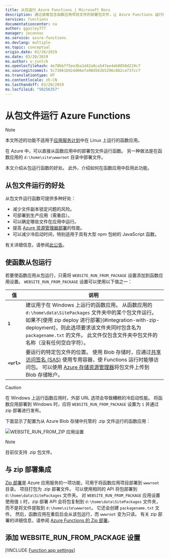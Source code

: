 ```yaml
---
title: 从包运行 Azure Functions | Microsoft Docs
description: 通过装载包含函数应用项目文件的部署包文件，让 Azure Functions 运行时运行函数。
services: functions
documentationcenter: na
author: ggailey777
manager: jeconnoc
ms.service: azure-functions
ms.devlang: multiple
ms.topic: conceptual
origin.date: 02/26/2019
ms.date: 03/20/2019
ms.author: v-junlch
ms.openlocfilehash: 4e78bbff5ee3ba1d42a8ca547ee4eb8858d219c7
ms.sourcegitcommit: 5c73061b924d06efa98d562b5296c862ce737cc7
ms.translationtype: HT
ms.contentlocale: zh-CN
ms.lasthandoff: 03/20/2019
ms.locfileid: "58256357"
---
```

# <a name="run-your-azure-functions-from-a-package-file"></a>从包文件运行 Azure Functions

> [!NOTE]
> 本文所述的功能不适用于[应用服务计划](functions-scale.md#app-service-plan)中在 Linux 上运行的函数应用。

在 Azure 中，可以直接从函数应用中的部署包文件运行函数。 另一种做法是在函数应用的 `d:\home\site\wwwroot` 目录中部署文件。

本文介绍从包运行函数的好处。 此外，介绍如何在函数应用中启用此功能。

## <a name="benefits-of-running-from-a-package-file"></a>从包文件运行的好处
  
从包文件运行函数可提供多种好处：

+ 减少文件副本锁定问题的风险。
+ 可部署到生产应用（需重启）。
+ 可以确定哪些文件在应用中运行。
+ 提高 [Azure 资源管理器部署](functions-infrastructure-as-code.md)的性能。
+ 可以减少冷启动时间，特别适用于具有大型 npm 包树的 JavaScript 函数。

有关详细信息，请参阅[此公告](https://github.com/Azure/app-service-announcements/issues/84)。

## <a name="enabling-functions-to-run-from-a-package"></a>使函数从包运行

若要使函数应用从包运行，只需将 `WEBSITE_RUN_FROM_PACKAGE` 设置添加到函数应用设置。 `WEBSITE_RUN_FROM_PACKAGE` 设置可以使用以下值之一：

| 值  | 说明  |
|---------|---------|
| **`1`**  | 建议用于在 Windows 上运行的函数应用。 从函数应用的 `d:\home\data\SitePackages` 文件夹中的某个包文件运行。 如果不[使用 zip deploy 进行部署](#integration-with-zip-deployment]，则此选项要求该文件夹同时包含名为 `packagename.txt` 的文件。 此文件仅包含文件夹中包文件的名称（没有任何空白字符）。 |
|**`<url>`**  | 要运行的特定包文件的位置。 使用 Blob 存储时，应通过[共享访问签名 (SAS)](../vs-azure-tools-storage-manage-with-storage-explorer.md#attach-a-storage-account-by-using-a-shared-access-signature-sas) 使用专用容器，使 Functions 运行时能够访问包。 可以使用 [Azure 存储资源管理器](https://azure.microsoft.com/features/storage-explorer/)将包文件上传到 Blob 存储帐户。         |

> [!CAUTION]
> 在 Windows 上运行函数应用时，外部 URL 选项会导致糟糕的冷启动性能。 将函数应用部署到 Windows 时，应将 `WEBSITE_RUN_FROM_PACKAGE` 设置为 `1` 并通过 zip 部署进行发布。

下面显示了配置为从 Azure Blob 存储中托管的 .zip 文件运行的函数应用：

![WEBSITE_RUN_FROM_ZIP 应用设置](./media/run-functions-from-deployment-package/run-from-zip-app-setting-portal.png)

> [!NOTE]
> 目前仅支持 .zip 包文件。

## <a name="integration-with-zip-deployment"></a>与 zip 部署集成

[Zip 部署][Zip deployment for Azure Functions]是 Azure 应用服务的一项功能，可用于将函数应用项目部署到 `wwwroot` 目录。 项目打包为 .zip 部署文件。 可以使用相同的 API 将包部署到 `d:\home\data\SitePackages` 文件夹。 对 `WEBSITE_RUN_FROM_PACKAGE` 应用设置使用值 `1` 时，zip 部署 API 会将包复制到 `d:\home\data\SitePackages` 文件夹，而不是将文件提取到 `d:\home\site\wwwroot`。 它还会创建 `packagename.txt` 文件。 然后，函数应用在重启后会从该包运行，而 `wwwroot` 变为只读。 有关 zip 部署的详细信息，请参阅 [Azure Functions 的 Zip 部署](deployment-zip-push.md)。

## <a name="adding-the-websiterunfrompackage-setting"></a>添加 WEBSITE_RUN_FROM_PACKAGE 设置

[!INCLUDE [Function app settings](../../includes/functions-app-settings.md)]


[Zip deployment for Azure Functions]: deployment-zip-push.md

<!-- Update_Description: wording update -->
